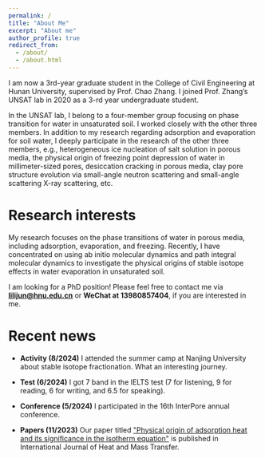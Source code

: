 ```yaml
---
permalink: /
title: "About Me"
excerpt: "About me"
author_profile: true
redirect_from: 
  - /about/
  - /about.html
---
```


I am now a 3rd-year graduate student in the College of Civil Engineering at Hunan University, supervised by Prof. Chao Zhang. I joined Prof. Zhang’s UNSAT lab in 2020 as a 3-rd year undergraduate student.

In the UNSAT lab, I belong to a four-member group focusing on phase transition for water in unsaturated soil. I worked closely with the other three members. In addition to my research regarding adsorption and evaporation for soil water, I deeply participate in the research of the other three members, e.g., heterogeneous ice nucleation of salt solution in porous media,  the physical origin of freezing point depression of water in millimeter-sized pores, desiccation cracking in porous media, clay pore structure evolution via small-angle neutron scattering and small-angle scattering X-ray scattering, etc.


Research interests
======

My research focuses on the phase transitions of water in porous media, including adsorption, evaporation, and freezing. Recently, I have concentrated on using ab initio molecular dynamics and path integral molecular dynamics to investigate the physical origins of stable isotope effects in water evaporation in unsaturated soil.


I am looking for a PhD position! Please feel free to contact me via **lilijun@hnu.edu.cn** or **WeChat at 13980857404**, if you are interested in me.

Recent news
======

* **Activity (8/2024)** I attended the summer camp at Nanjing University about stable isotope fractionation. What an interesting journey. 

* **Test (6/2024)** I got 7 band in the IELTS test (7 for listening, 9 for reading, 6 for writing, and 6.5 for speaking).

* **Conference (5/2024)**  I participated in the 16th InterPore annual conference.

* **Papers (11/2023)** Our paper titled ["Physical origin of adsorption heat and its significance in the isotherm equation"](https://doi.org/10.1016/j.ijheatmasstransfer.2023.124914) is published in International Journal of Heat and Mass Transfer. 
